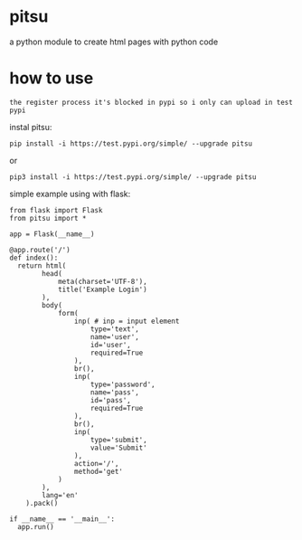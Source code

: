 # pitsu
a python module to create html pages with python code

# how to use
```the register process it's blocked in pypi so i only can upload in test pypi```

instal pitsu:

```
pip install -i https://test.pypi.org/simple/ --upgrade pitsu
```

or 

```
pip3 install -i https://test.pypi.org/simple/ --upgrade pitsu
```

simple example using with flask:

```
from flask import Flask
from pitsu import *

app = Flask(__name__)

@app.route('/')
def index():
  return html(
        head(
            meta(charset='UTF-8'),
            title('Example Login')
        ),
        body(
            form(
                inp( # inp = input element
                    type='text',
                    name='user',
                    id='user',
                    required=True
                ),
                br(),
                inp(
                    type='password',
                    name='pass',
                    id='pass',
                    required=True
                ),
                br(),
                inp(
                    type='submit',
                    value='Submit'
                ),
                action='/',
                method='get'
            )
        ),
        lang='en'
    ).pack()

if __name__ == '__main__':
  app.run()
```
